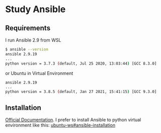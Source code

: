 Study Ansible
===============

Requirements
-----------------

I run Ansible 2.9 from WSL

```bash
$ ansible --version
ansible 2.9.19
...
python version = 3.7.3 (default, Jul 25 2020, 13:03:44) [GCC 8.3.0]
```

or Ubuntu in Virtual Environment

```bash
ansible 2.9.19
...
python version = 3.8.5 (default, Jan 27 2021, 15:41:15) [GCC 9.3.0]
```

Installation
----------------

[Official Documentation](https://docs.ansible.com/ansible/latest/installation_guide/intro_installation.html). I prefer to install Ansible to python virtual environment like this: [ubuntu-ws#ansible-installation](https://github.com/and1er/ubuntu-ws#ansible-installation)
